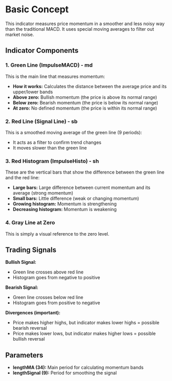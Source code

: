 # Basic Concept

This indicator measures price momentum in a smoother and less noisy way than the traditional MACD. It uses special moving averages to filter out market noise.

## Indicator Components

### 1. Green Line (ImpulseMACD) - md

This is the main line that measures momentum:

- **How it works:** Calculates the distance between the average price and its upper/lower bands
- **Above zero:** Bullish momentum (the price is above its normal range)
- **Below zero:** Bearish momentum (the price is below its normal range)
- **At zero:** No defined momentum (the price is within its normal range)

### 2. Red Line (Signal Line) - sb

This is a smoothed moving average of the green line (9 periods):

- It acts as a filter to confirm trend changes
- It moves slower than the green line

### 3. Red Histogram (ImpulseHisto) - sh

These are the vertical bars that show the difference between the green line and the red line:

- **Large bars:** Large difference between current momentum and its average (strong momentum)
- **Small bars:** Little difference (weak or changing momentum)
- **Growing histogram:** Momentum is strengthening
- **Decreasing histogram:** Momentum is weakening

### 4. Gray Line at Zero

This is simply a visual reference to the zero level.

## Trading Signals

**Bullish Signal:**
- Green line crosses above red line
- Histogram goes from negative to positive

**Bearish Signal:**
- Green line crosses below red line
- Histogram goes from positive to negative

**Divergences (important):**
- Price makes higher highs, but indicator makes lower highs = possible bearish reversal
- Price makes lower lows, but indicator makes higher lows = possible bullish reversal

## Parameters

- **lengthMA (34):** Main period for calculating momentum bands
- **lengthSignal (9):** Period for smoothing the signal